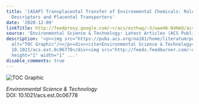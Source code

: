 ```yaml
---
title: '[ASAP] Transplacental Transfer of Environmental Chemicals: Roles of Molecular
  Descriptors and Placental Transporters'
date: '2020-12-09'
linkTitle: http://feedproxy.google.com/~r/acs/esthag/~3/waeHA-N4HmQ/acs.est.0c06778
source: 'Environmental Science & Technology: Latest Articles (ACS Publications)'
description: '<p><img src="https://pubs.acs.org/na101/home/literatum/publisher/achs/journals/content/esthag/0/esthag.ahead-of-print/acs.est.0c06778/20201209/images/medium/es0c06778_0006.gif"
  alt="TOC Graphic"/></p><div><cite>Environmental Science & Technology</cite></div><div>DOI:
  10.1021/acs.est.0c06778</div><img src="http://feeds.feedburner.com/~r/acs/esthag/~4/waeHA-N4HmQ"
  height="1" width="1" ...'
disable_comments: true
---
```

<p><img src="https://pubs.acs.org/na101/home/literatum/publisher/achs/journals/content/esthag/0/esthag.ahead-of-print/acs.est.0c06778/20201209/images/medium/es0c06778_0006.gif" alt="TOC Graphic"/></p><div><cite>Environmental Science & Technology</cite></div><div>DOI: 10.1021/acs.est.0c06778</div><img src="http://feeds.feedburner.com/~r/acs/esthag/~4/waeHA-N4HmQ" height="1" width="1" ...